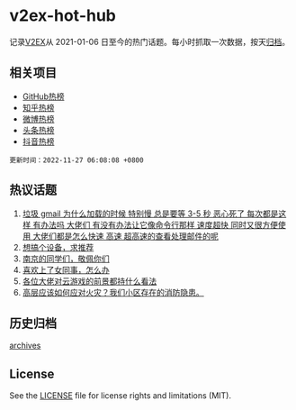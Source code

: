 # v2ex-hot-hub

 记录[V2EX](https://www.v2ex.com/)从 2021-01-06 日至今的热门话题。每小时抓取一次数据，按天[归档](archives)。
 
 ## 相关项目

- [GitHub热榜](https://github.com/snaildev/github-hot-hub)
- [知乎热榜](https://github.com/snaildev/zhihu-hot-hub)
- [微博热榜](https://github.com/snaildev/weibo-hot-hub)
- [头条热榜](https://github.com/snaildev/toutiao-hot-hub)
- [抖音热榜](https://github.com/snaildev/douyin-hot-hub)


 `更新时间：2022-11-27 06:08:08 +0800`

## 热议话题

1. [垃圾 gmail 为什么加载的时候 特别慢 总是要等 3-5 秒 恶心死了 每次都是这样 有办法吗 大佬们 有没有办法让它像命令行那样 速度超快 同时又很方便使用 大佬们都是怎么快速 高速 超高速的查看处理邮件的呢](https://www.v2ex.com/t/898092)
1. [想搞个设备，求推荐](https://www.v2ex.com/t/898042)
1. [南京的同学们，敬佩你们](https://www.v2ex.com/t/898186)
1. [喜欢上了女同事，怎么办](https://www.v2ex.com/t/898176)
1. [各位大佬对云游戏的前景都持什么看法](https://www.v2ex.com/t/898074)
1. [高层应该如何应对火灾？我们小区存在的消防隐患。](https://www.v2ex.com/t/898093)

## 历史归档

[archives](archives)

## License

See the [LICENSE](LICENSE) file for license rights and limitations (MIT).
